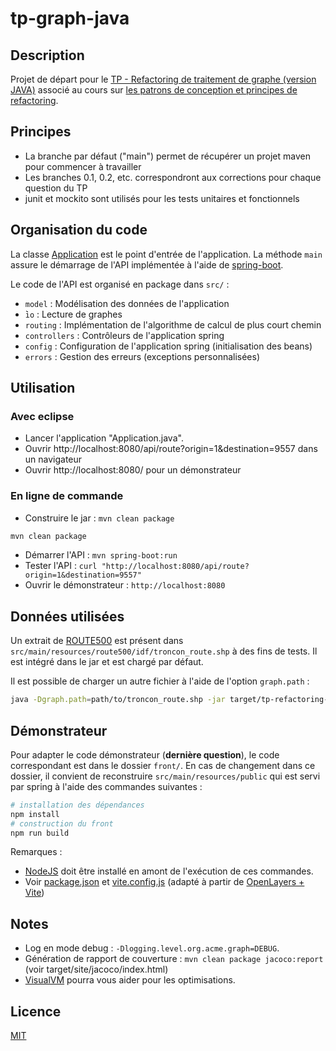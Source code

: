 # tp-graph-java

## Description

Projet de départ pour le [TP - Refactoring de traitement de graphe (version JAVA)](https://mborne.github.io/cours-patron-conception/annexe/tp-graph-java/index.html) associé au cours sur [les patrons de conception et principes de refactoring](https://mborne.github.io/cours-patron-conception/).

## Principes

* La branche par défaut ("main") permet de récupérer un projet maven pour commencer à travailler
* Les branches 0.1, 0.2, etc. correspondront aux corrections pour chaque question du TP
* junit et mockito sont utilisés pour les tests unitaires et fonctionnels

## Organisation du code

La classe [Application](src/main/java/org/acme/graph/Application.java) est le point d'entrée de l'application. La méthode `main` assure le démarrage de l'API implémentée à l'aide de [spring-boot](https://spring.io/guides/gs/spring-boot/).

Le code de l'API est organisé en package dans `src/` :

* `model` : Modélisation des données de l'application
* ̀`io` : Lecture de graphes
* `routing` : Implémentation de l'algorithme de calcul de plus court chemin
* `controllers` : Contrôleurs de l'application spring
* `config` : Configuration de l'application spring (initialisation des beans)
* `errors` : Gestion des erreurs (exceptions personnalisées)


## Utilisation

### Avec eclipse

* Lancer l'application "Application.java".
* Ouvrir http://localhost:8080/api/route?origin=1&destination=9557 dans un navigateur
* Ouvrir http://localhost:8080/ pour un démonstrateur

### En ligne de commande

* Construire le jar : `mvn clean package`

```bash
mvn clean package
```

* Démarrer l'API : `mvn spring-boot:run`
* Tester l'API : `curl "http://localhost:8080/api/route?origin=1&destination=9557"`
* Ouvrir le démonstrateur : `http://localhost:8080`

## Données utilisées

Un extrait de [ROUTE500](https://files.opendatarchives.fr/professionnels.ign.fr/route500/) est présent dans `src/main/resources/route500/idf/troncon_route.shp` à des fins de tests. Il est intégré dans le jar et est chargé par défaut.

Il est possible de charger un autre fichier à l'aide de l'option `graph.path` :

```bash
java -Dgraph.path=path/to/troncon_route.shp -jar target/tp-refactoring-graph-0.1.0-SNAPSHOT.jar
```

## Démonstrateur

Pour adapter le code démonstrateur (**dernière question**), le code correspondant est dans le dossier `front/`. En cas de changement dans ce dossier, il convient de reconstruire `src/main/resources/public` qui est servi par spring à l'aide des commandes suivantes :

```bash
# installation des dépendances
npm install
# construction du front
npm run build
```

Remarques :

* [NodeJS](https://nodejs.org/en) doit être installé en amont de l'exécution de ces commandes.
* Voir [package.json](package.json) et [vite.config.js](vite.config.js) (adapté à partir de [OpenLayers + Vite](https://github.com/openlayers/ol-vite?tab=readme-ov-file#openlayers--vite))


## Notes

* Log en mode debug : `-Dlogging.level.org.acme.graph=DEBUG`.
* Génération de rapport de couverture : `mvn clean package jacoco:report` (voir target/site/jacoco/index.html)
* [VisualVM](https://visualvm.github.io/) pourra vous aider pour les optimisations.

## Licence

[MIT](LICENSE)
